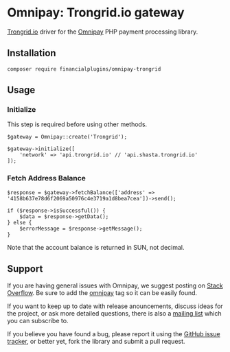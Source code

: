 # Omnipay: Trongrid.io gateway
[Trongrid.io](https://trongrid.io) driver for the [Omnipay](https://omnipay.thephpleague.com) PHP payment processing library.

## Installation
```
composer require financialplugins/omnipay-trongrid
```
## Usage
### Initialize
This step is required before using other methods.
```
$gateway = Omnipay::create('Trongrid');
   
$gateway->initialize([
    'network' => 'api.trongrid.io' // 'api.shasta.trongrid.io'
]);
```

### Fetch Address Balance

```
$response = $gateway->fetchBalance(['address' => '4158b637e78d6f2069a50976c4e3719a1d8bea7cea'])->send();

if ($response->isSuccessful()) {
    $data = $response->getData();
} else {
    $errorMessage = $response->getMessage();
}
```

Note that the account balance is returned in SUN, not decimal.

## Support
If you are having general issues with Omnipay, we suggest posting on [Stack Overflow](http://stackoverflow.com/). Be sure to add the [omnipay](omnipay) tag so it can be easily found.

If you want to keep up to date with release anouncements, discuss ideas for the project, or ask more detailed questions, there is also a [mailing list](https://groups.google.com/forum/#!forum/omnipay) which you can subscribe to.

If you believe you have found a bug, please report it using the [GitHub issue tracker](https://github.com/financialplugins/omnipay-etherscan/issues), or better yet, fork the library and submit a pull request.
